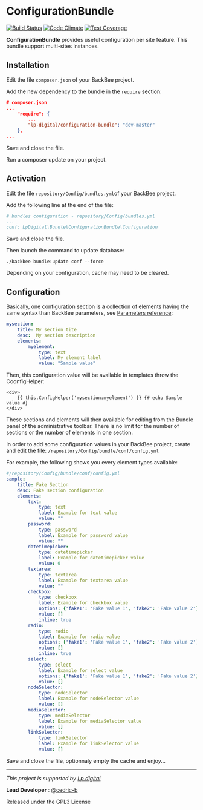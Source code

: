 ConfigurationBundle
=====================

[![Build Status](https://travis-ci.org/Lp-digital/configuration-bundle.svg?branch=master)](https://travis-ci.org/Lp-digital/configuration-bundle)
[![Code Climate](https://codeclimate.com/github/Lp-digital/configuration-bundle/badges/gpa.svg)](https://codeclimate.com/github/Lp-digital/ConfigurationBundle)
[![Test Coverage](https://codeclimate.com/github/Lp-digital/configuration-bundle/badges/coverage.svg)](https://codeclimate.com/github/Lp-digital/ConfigurationBundle/coverage)

**ConfigurationBundle** provides useful configuration per site feature.
This bundle support multi-sites instances.

Installation
------------

Edit the file `composer.json` of your BackBee project.

Add the new dependency to the bundle in the `require` section:
```json
# composer.json
...
    "require": {
        ...
        "lp-digital/configuration-bundle": "dev-master"
    },
...
```

Save and close the file.

Run a composer update on your project.

Activation
----------

Edit the file `repository/Config/bundles.yml`of your BackBee project.

Add the following line at the end of the file:
```yaml
# bundles configuration - repository/Config/bundles.yml
...
conf: LpDigital\Bundle\ConfigurationBundle\Configuration
```

Save and close the file.

Then launch the command to update database:
```
./backbee bundle:update conf --force
```

Depending on your configuration, cache may need to be cleared.

Configuration
-------------

Basically, one configuration section is a collection of elements having the same syntax than BackBee parameters, see [Parameters reference](http://docs.backbee.com/developer-documentation/components/classcontent/#parameters-reference):
```yaml
mysection:
    title: My section tite
    desc:  My section description
    elements:
        myelement:
            type: text
            label: My element label
            value: "Sample value"
```

Then, this configuration value will be available in templates throw the CoonfigHelper:
```twig
<div>
    {{ this.ConfigHelper('mysection:myelement') }} {# echo Sample value #}
</div>
```

These sections and elements will then available for editing from the Bundle panel of the administrative toolbar.
There is no limit for the number of sections or the number of elements in one section.

In order to add some configuration values in your BackBee project, create and edit the file:
`/repository/Config/bundle/conf/config.yml`

For example, the following shows you every element types available:
```yaml
#/repository/Config/bundle/conf/config.yml
sample:
    title: Fake Section
    desc: Fake section configuration
    elements:
        text:
            type: text
            label: Example for text value
            value: ""
        password:
            type: password
            label: Example for password value
            value: ""
        datetimepicker:
            type: datetimepicker
            label: Example for datetimepicker value
            value: 0
        textarea:
            type: textarea
            label: Example for textarea value
            value: ""
        checkbox:
            type: checkbox
            label: Example for checkbox value
            options: {'fake1': 'Fake value 1', 'fake2': 'Fake value 2'}
            value: []
            inline: true
        radio:
            type: radio
            label: Example for radio value
            options: {'fake1': 'Fake value 1', 'fake2': 'Fake value 2'}
            value: []
            inline: true
        select:
            type: select
            label: Example for select value
            options: {'fake1': 'Fake value 1', 'fake2': 'Fake value 2'}
            value: []
        nodeSelector:
            type: nodeSelector
            label: Example for nodeSelector value
            value: []
        mediaSelector:
            type: mediaSelector
            label: Example for mediaSelector value
            value: []
        linkSelector:
            type: linkSelector
            label: Example for linkSelector value
            value: []
```

Save and close the file, optionnaly empty the cache and enjoy...

---

*This project is supported by [Lp digital](http://www.lp-digital.fr/en/)*

**Lead Developer** : [@cedric-b](https://github.com/cedric-b)

Released under the GPL3 License